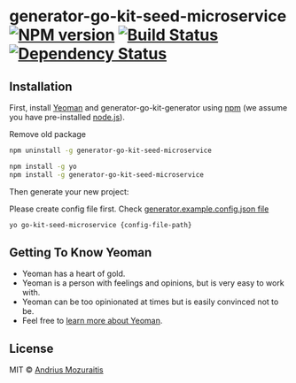 # generator-go-kit-seed-microservice [![NPM version][npm-image]][npm-url] [![Build Status][travis-image]][travis-url] [![Dependency Status][daviddm-image]][daviddm-url]
> 

## Installation

First, install [Yeoman](http://yeoman.io) and generator-go-kit-generator using [npm](https://www.npmjs.com/) (we assume you have pre-installed [node.js](https://nodejs.org/)).


Remove old package
```bash
npm uninstall -g generator-go-kit-seed-microservice
```

```bash
npm install -g yo
npm install -g generator-go-kit-seed-microservice
```

Then generate your new project:

Please create config file first. Check [generator.example.config.json file](https://github.com/digimuza/go-kit-seed-microservice-generator/blob/master/generator.example.config.json) 

```bash
yo go-kit-seed-microservice {config-file-path}
```

## Getting To Know Yeoman

 * Yeoman has a heart of gold.
 * Yeoman is a person with feelings and opinions, but is very easy to work with.
 * Yeoman can be too opinionated at times but is easily convinced not to be.
 * Feel free to [learn more about Yeoman](http://yeoman.io/).

## License

MIT © [Andrius Mozuraitis](www.dimuza.com)


[npm-image]: https://badge.fury.io/js/generator-go-kit-generator.svg
[npm-url]: https://npmjs.org/package/generator-go-kit-generator
[travis-image]: https://travis-ci.org/digimuza/generator-go-kit-generator.svg?branch=master
[travis-url]: https://travis-ci.org/digimuza/generator-go-kit-generator
[daviddm-image]: https://david-dm.org/digimuza/generator-go-kit-generator.svg?theme=shields.io
[daviddm-url]: https://david-dm.org/digimuza/generator-go-kit-generator
